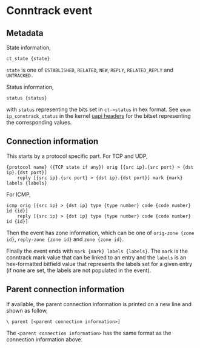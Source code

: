 # Conntrack event

## Metadata

State information,

```none
ct_state {state}
```

`state` is one of `ESTABLISHED`, `RELATED`, `NEW`, `REPLY`, `RELATED_REPLY` and
`UNTRACKED.`

Status information,

```none
status {status}
```

with `status` representing the bits set in `ct->status` in hex format.
See `enum ip_conntrack_status` in the kernel
[uapi headers](https://github.com/torvalds/linux/blob/master/include/uapi/linux/netfilter/nf_conntrack_common.h)
for the bitset representing the corresponding values.

## Connection information

This starts by a protocol specific part. For TCP and UDP,

```none
{protocol name} ({TCP state if any}) orig [{src ip}.{src port} > {dst ip}.{dst port}]
    reply [{src ip}.{src port} > {dst ip}.{dst port}] mark {mark} labels {labels}
```

For ICMP,

```none
icmp orig [{src ip} > {dst ip} type {type number} code {code number} id {id}]
    reply [{src ip} > {dst ip} type {type number} code {code number} id {id}]
```

Then the event has zone information, which can be one of `orig-zone {zone id}`,
`reply-zone {zone id}` and `zone {zone id}`.

Finally the event ends with `mark {mark} labels {labels}`. The `mark` is the
conntrack mark value that can be linked to an entry and the `labels` is an
hex-formatted bitfield value that represents the labels set for a given entry
(if none are set, the labels are not populated in the event).

## Parent connection information

If available, the parent connection information is printed on a new line and
shown as follow,

```none
\ parent [<parent connection information>]
```

The `<parent connection information>` has the same format as the connection
information above.
